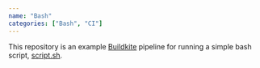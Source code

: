 ```yaml
---
name: "Bash"
categories: ["Bash", "CI"]
---
```


This repository is an example [Buildkite](https://buildkite.com/) pipeline for running a simple bash script, [script.sh](script.sh).
